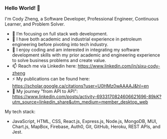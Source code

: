 ### Hello World! 👋

  I'm Cody Zheng, a Software Developer, Professional Engineer, Continuous Learner, and Problem Solver.

- 🔭 I’m focusing on full stack web development. 
- 🌱 I have both academic and industrial experience in petroleum engineering before pivoting into tech industry.
- 👯 I enjoy coding and am interested in integrating my software development skills with my prior academic and engineering experience to solve business problems and create value.
- 📫 Reach me via Linkedin here: https://www.linkedin.com/in/sixu-cody-zheng
- ⚡ My publications can be found here: https://scholar.google.ca/citations?user=U0HMz0wAAAAJ&hl=en
- 💬 My journey "from API to API": https://www.linkedin.com/posts/activity-6933170824606621696-89kK?utm_source=linkedin_share&utm_medium=member_desktop_web


My tech stack:
- JavaScript, HTML, CSS, React.js, Express.js, Node.js, MongoDB, MUI, Chart.js, MapBox, Firebase, Auth0, Git, GitHub, Heroku, REST APIs, and Jest.
 

